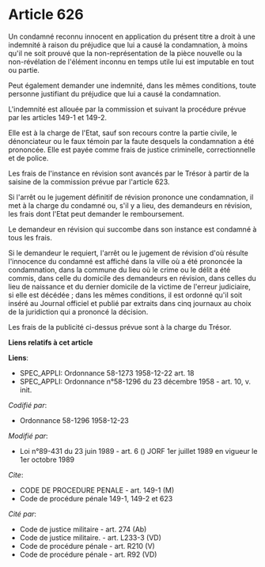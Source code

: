 # Article 626

Un condamné reconnu innocent en application du présent titre a droit à une indemnité à raison du préjudice que lui a causé la
condamnation, à moins qu'il ne soit prouvé que la non-représentation de la pièce nouvelle ou la non-révélation de l'élément
inconnu en temps utile lui est imputable en tout ou partie.

Peut également demander une indemnité, dans les mêmes conditions, toute personne justifiant du préjudice que lui a causé la
condamnation.

L'indemnité est allouée par la commission et suivant la procédure prévue par les articles 149-1 et 149-2.

Elle est à la charge de l'Etat, sauf son recours contre la partie civile, le dénonciateur ou le faux témoin par la faute
desquels la condamnation a été prononcée. Elle est payée comme frais de justice criminelle, correctionnelle et de police.

Les frais de l'instance en révision sont avancés par le Trésor à partir de la saisine de la commission prévue par l'article
623.

Si l'arrêt ou le jugement définitif de révision prononce une condamnation, il met à la charge du condamné ou, s'il y a lieu,
des demandeurs en révision, les frais dont l'Etat peut demander le remboursement.

Le demandeur en révision qui succombe dans son instance est condamné à tous les frais.

Si le demandeur le requiert, l'arrêt ou le jugement de révision d'où résulte l'innocence du condamné est affiché dans la
ville où a été prononcée la condamnation, dans la commune du lieu où le crime ou le délit a été commis, dans celle du
domicile des demandeurs en révision, dans celles du lieu de naissance et du dernier domicile de la victime de l'erreur
judiciaire, si elle est décédée ; dans les mêmes conditions, il est ordonné qu'il soit inséré au Journal officiel et publié
par extraits dans cinq journaux au choix de la juridiction qui a prononcé la décision.

Les frais de la publicité ci-dessus prévue sont à la charge du Trésor.

**Liens relatifs à cet article**

**Liens**:

  - SPEC_APPLI: Ordonnance 58-1273 1958-12-22 art. 18
  - SPEC_APPLI: Ordonnance n°58-1296 du 23 décembre 1958 - art. 10, v. init.

_Codifié par_:

  - Ordonnance 58-1296 1958-12-23

_Modifié par_:

  - Loi n°89-431 du 23 juin 1989 - art. 6 () JORF 1er juillet 1989 en vigueur le 1er octobre 1989

_Cite_:

  - CODE DE PROCEDURE PENALE - art. 149-1 (M)
  - Code de procédure pénale 149-1, 149-2 et 623

_Cité par_:

  - Code de justice militaire - art. 274 (Ab)
  - Code de justice militaire. - art. L233-3 (VD)
  - Code de procédure pénale - art. R210 (V)
  - Code de procédure pénale - art. R92 (VD)
